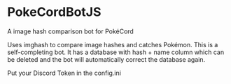 # PokeCordBotJS
A image hash comparison bot for PokéCord

Uses imghash to compare image hashes and catches Pokémon. This is a self-completing bot. It has a database with hash + name column which can be deleted and the bot will automatically correct the database again.

Put your Discord Token in the config.ini
